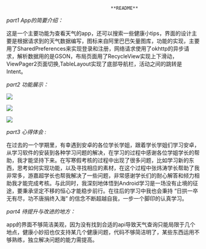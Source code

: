                                           **README**

*part1 App的简要介绍：*

这是一个主要功能为查看天气的app，还可以搜索一些健康小tips，界面的设计主要是根据请求到的天气数据编写，图标来自阿里巴巴矢量图库，功能的实现，主要用了SharedPreferences来实现登录和注册，网络请求使用了okhttp的异步请求，解析数据用的是GSON，布局页面用了RecycleView实现上下滑动，ViewPager2页面切换,TableLayout实现了底部导航栏，活动之间的跳转是Intent。

*part2 功能展示：*

![](D:\GIF\14338cd641487e45b7ecb496429a3e86.gif)

![](D:\GIF\1576c74d9c2dcca920a8e9afd9c855b2.gif)

![](D:\GIF\ce6365c06fa5d87f0c3bc61e71b99ea5.gif)

*part3 心得体会 :*

在过去的一个学期里，有幸遇到安卓的各位学长学姐，跟着学长学姐们学习安卓，从学习软件的安装到各种学习问题的解决，在学习的过程中感谢各位学姐学长的帮助，我才能坚持下来。在写寒假考核的过程中出现了很多问题，比如学习新的东西，思考如何实现功能，以及寻找相应的素材，在这个过程中张炜涛学长帮助了我非常多，游嘉超学长也帮我解决了一些问题，非常感谢学长们的耐心解答和倾力相助我才能完成考核。与此同时，我深刻地体悟到Android学习是一场没有止境的征途，要秉承坚定不移的恒心才能稳步前行。在往后的学习中我也会秉持 “日拱一卒无有尽，功不唐捐终入海” 的信念不断超越自我，一步一个脚印的认真学习。

*part4 待提升与改进的地方：*

app的界面不够简洁美观，因为没有找到合适的api导致天气查询只能局限于几个地点，健康小妙招也仅支持某几个健康问题，代码不够简洁明了，某些东西运用不够熟练，独立解决问题的能力需提高。
